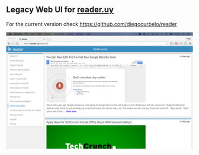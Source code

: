 ## Legacy Web UI for [reader.uy](https://reader.uy)
For the current version check https://github.com/diegocurbelo/reader


![Old screenshot](screenshot.png)
